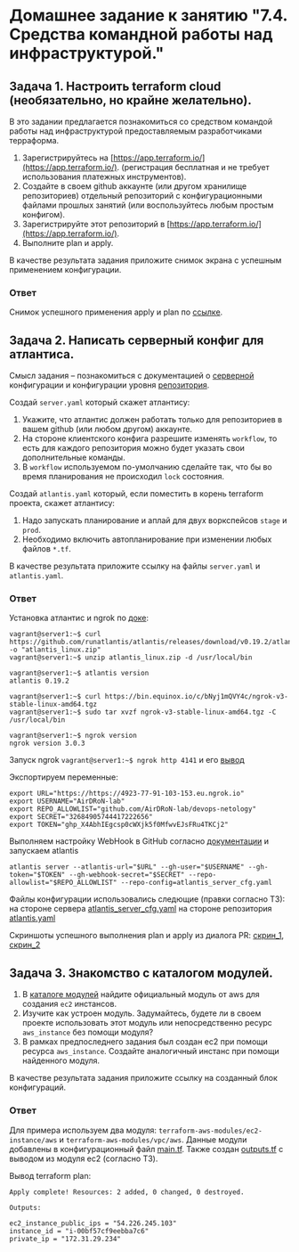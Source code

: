 # Домашнее задание к занятию "7.4. Средства командной работы над инфраструктурой."

## Задача 1. Настроить terraform cloud (необязательно, но крайне желательно).

В это задании предлагается познакомиться со средством командой работы над инфраструктурой предоставляемым
разработчиками терраформа. 

1. Зарегистрируйтесь на [https://app.terraform.io/](https://app.terraform.io/).
(регистрация бесплатная и не требует использования платежных инструментов).
2. Создайте в своем github аккаунте (или другом хранилище репозиториев) отдельный репозиторий с
 конфигурационными файлами прошлых занятий (или воспользуйтесь любым простым конфигом).
3. Зарегистрируйте этот репозиторий в [https://app.terraform.io/](https://app.terraform.io/).
4. Выполните plan и apply. 

В качестве результата задания приложите снимок экрана с успешным применением конфигурации.

### Ответ
Снимок успешного применения apply и plan по [ссылке](https://github.com/AirDRoN-lab/devops-netology/blob/main/homeworks/07-terraform-04-teamwork/Screen_TerraCloud_Success.JPG).

## Задача 2. Написать серверный конфиг для атлантиса. 

Смысл задания – познакомиться с документацией 
о [серверной](https://www.runatlantis.io/docs/server-side-repo-config.html) конфигурации и конфигурации уровня 
 [репозитория](https://www.runatlantis.io/docs/repo-level-atlantis-yaml.html).

Создай `server.yaml` который скажет атлантису:
1. Укажите, что атлантис должен работать только для репозиториев в вашем github (или любом другом) аккаунте.
2. На стороне клиентского конфига разрешите изменять `workflow`, то есть для каждого репозитория можно 
будет указать свои дополнительные команды. 
3. В `workflow` используемом по-умолчанию сделайте так, что бы во время планирования не происходил `lock` состояния.

Создай `atlantis.yaml` который, если поместить в корень terraform проекта, скажет атлантису:
1. Надо запускать планирование и аплай для двух воркспейсов `stage` и `prod`.
2. Необходимо включить автопланирование при изменении любых файлов `*.tf`.

В качестве результата приложите ссылку на файлы `server.yaml` и `atlantis.yaml`.
### Ответ

Установка атлантис и ngrok по [доке](https://www.runatlantis.io/guide/testing-locally.html#download-atlantis):
```
vagrant@server1:~$ curl https://github.com/runatlantis/atlantis/releases/download/v0.19.2/atlantis_linux_amd64.zip -o "atlantis_linux.zip"
vagrant@server1:~$ unzip atlantis_linux.zip -d /usr/local/bin

vagrant@server1:~$ atlantis version
atlantis 0.19.2

vagrant@server1:~$ curl https://bin.equinox.io/c/bNyj1mQVY4c/ngrok-v3-stable-linux-amd64.tgz
vagrant@server1:~$ sudo tar xvzf ngrok-v3-stable-linux-amd64.tgz -C /usr/local/bin

vagrant@server1:~$ ngrok version
ngrok version 3.0.3
```

Запуск ngrok ```vagrant@server1:~$ ngrok http 4141``` и его [вывод](https://github.com/AirDRoN-lab/devops-netology/blob/main/homeworks/07-terraform-04-teamwork/Screen_Atlantis_3_ngrok.JPG)

Экспортируем переменные:
```
export URL="https://https://4923-77-91-103-153.eu.ngrok.io"
export USERNAME="AirDRoN-lab"
export REPO_ALLOWLIST="github.com/AirDRoN-lab/devops-netology"
export SECRET="32684905744417222656"
export TOKEN="ghp_X4AbhIEgcsp0cWXjk5f0MfwvEJsFRu4TKCj2"
```

Выполняем настройку WebHook в GitHub согласно [документации](https://www.runatlantis.io/guide/testing-locally.html#download-atlantis) и запускаем atlantis
```
atlantis server --atlantis-url="$URL" --gh-user="$USERNAME" --gh-token="$TOKEN" --gh-webhook-secret="$SECRET" --repo-allowlist="$REPO_ALLOWLIST" --repo-config=atlantis_server_cfg.yaml
```

Файлы конфигурации использовались следющие (правки согласно ТЗ):
на стороне сервера [atlantis_server_cfg.yaml](https://github.com/AirDRoN-lab/devops-netology/blob/main/homeworks/07-terraform-04-teamwork/atlantis_server_cfg.yaml)
на стороне репозитория [atlantis.yaml](https://github.com/AirDRoN-lab/devops-netology/blob/main/homeworks/07-terraform-04-teamwork/atlantis.yaml)

Скриншоты успешного выполнения plan и apply из диалога PR:
[cкрин_1](https://github.com/AirDRoN-lab/devops-netology/blob/main/homeworks/07-terraform-04-teamwork/Screen_Atlantis_1.JPG), 
[cкрин_2](https://github.com/AirDRoN-lab/devops-netology/blob/main/homeworks/07-terraform-04-teamwork/Screen_Atlantis_2.JPG)

## Задача 3. Знакомство с каталогом модулей. 

1. В [каталоге модулей](https://registry.terraform.io/browse/modules) найдите официальный модуль от aws для создания
`ec2` инстансов. 
2. Изучите как устроен модуль. Задумайтесь, будете ли в своем проекте использовать этот модуль или непосредственно 
ресурс `aws_instance` без помощи модуля?
3. В рамках предпоследнего задания был создан ec2 при помощи ресурса `aws_instance`. 
Создайте аналогичный инстанс при помощи найденного модуля.   

В качестве результата задания приложите ссылку на созданный блок конфигураций. 
### Ответ

Для примера используем два модуля: `terraform-aws-modules/ec2-instance/aws` и `terraform-aws-modules/vpc/aws`.
Данные модули добавлены в конфигурационный файл [main.tf](https://github.com/AirDRoN-lab/devops-netology/blob/main/homeworks/07-terraform-04-teamwork/main.tf). Также создан [outputs.tf](https://github.com/AirDRoN-lab/devops-netology/blob/main/homeworks/07-terraform-04-teamwork/outputs.tf) с выводом из модуля ec2 (согласно ТЗ).

Вывод terraform plan:
```
Apply complete! Resources: 2 added, 0 changed, 0 destroyed.

Outputs:

ec2_instance_public_ips = "54.226.245.103"
instance_id = "i-00bf57cf9eebba7c6"
private_ip = "172.31.29.234"

```
